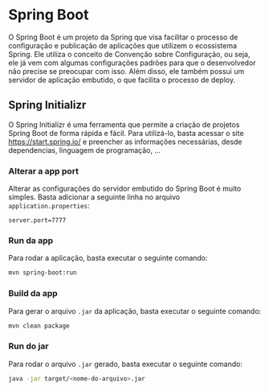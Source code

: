 # Spring Boot

O Spring Boot é um projeto da Spring que visa facilitar o processo de configuração e publicação de aplicações que utilizem o ecossistema Spring. Ele utiliza o conceito de Convenção sobre Configuração, ou seja, ele já vem com algumas configurações padrões para que o desenvolvedor não precise se preocupar com isso. Além disso, ele também possui um servidor de aplicação embutido, o que facilita o processo de deploy. 

## Spring Initializr

O Spring Initializr é uma ferramenta que permite a criação de projetos Spring Boot de forma rápida e fácil. Para utilizá-lo, basta acessar o site https://start.spring.io/ e preencher as informações necessárias, desde dependencias, linguagem de programação, ...

### Alterar a app port

Alterar as configurações do servidor embutido do Spring Boot é muito simples. Basta adicionar a seguinte linha no arquivo `application.properties`:

```properties
server.port=7777
```

### Run da app

Para rodar a aplicação, basta executar o seguinte comando:

```bash
mvn spring-boot:run
```

### Build da app

Para gerar o arquivo `.jar` da aplicação, basta executar o seguinte comando:

```bash
mvn clean package
```

### Run do jar

Para rodar o arquivo `.jar` gerado, basta executar o seguinte comando:

```bash
java -jar target/<nome-do-arquivo>.jar
```

